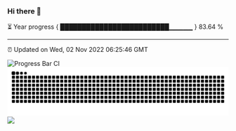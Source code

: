 ### Hi there 👋

⏳ Year progress { █████████████████████████▁▁▁▁▁ } 83.64 %

---

⏰ Updated on Wed, 02 Nov 2022 06:25:46 GMT

![Progress Bar CI](https://github.com/liununu/liununu/workflows/Progress%20Bar%20CI/badge.svg)![](https://raw.githubusercontent.com/L1cardo/L1cardo/main/assets/github-contribution-grid-snake.svg)![](https://raw.githubusercontent.com/seesaws/seesaws/main/assets/github-contribution-grid-snake.svg)
